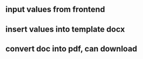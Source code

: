 ## input values from frontend
## insert values into template docx
## convert doc into pdf, can download

